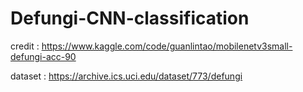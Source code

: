 # Defungi-CNN-classification

credit : https://www.kaggle.com/code/guanlintao/mobilenetv3small-defungi-acc-90

dataset : https://archive.ics.uci.edu/dataset/773/defungi
